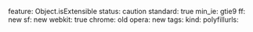 feature: Object.isExtensible
status: caution
standard: true
min_ie: gtie9
ff: new
sf: new
webkit: true
chrome: old
opera: new
tags:
kind:
polyfillurls:

